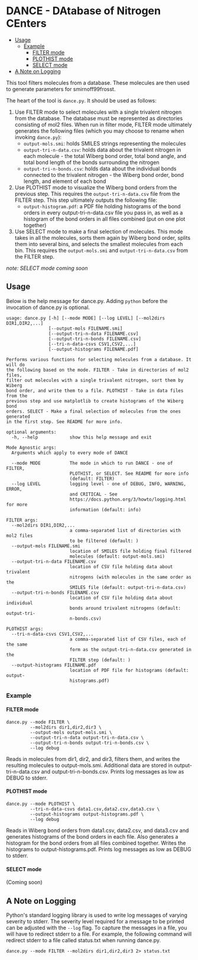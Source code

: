 # DANCE - DAtabase of Nitrogen CEnters

<!-- toc -->

- [Usage](#usage)
  - [Example](#example)
    - [FILTER mode](#filter-mode)
    - [PLOTHIST mode](#plothist-mode)
    - [SELECT mode](#select-mode)
- [A Note on Logging](#a-note-on-logging)

<!-- tocstop -->

This tool filters molecules from a database. These molecules are then used to
generate parameters for smirnoff99frosst.

The heart of the tool is `dance.py`. It should be used as follows:

1. Use FILTER mode to select molecules with a single trivalent nitrogen from the
   database. The database must be represented as directories consisting of mol2
   files. When run in filter mode, FILTER mode ultimately generates the
   following files (which you may choose to rename when invoking `dance.py`):
   - `output-mols.smi`: holds SMILES strings representing the molecules
   - `output-tri-n-data.csv`: holds data about the trivalent nitrogen in each
     molecule - the total Wiberg bond order, total bond angle, and total bond
     length of the bonds surrounding the nitrogen
   - `output-tri-n-bonds.csv`: holds data about the individual bonds connected to
     the trivalent nitrogen - the Wiberg bond order, bond length, and element of
     each bond
2. Use PLOTHIST mode to visualize the Wiberg bond orders from the previous step.
   This requires the `output-tri-n-data.csv` file from the FILTER step. This
   step ultimately outputs the following file:
   - `output-histogram.pdf`: a PDF file holding histograms of the bond orders in
     every output-tri-n-data.csv file you pass in, as well as a histogram of the
     bond orders in all files combined (put on one plot together)
3. Use SELECT mode to make a final selection of molecules. This mode takes in
   all the molecules, sorts them again by Wiberg bond order, splits them into
   several bins, and selects the smallest molecules from each bin. This requires
   the `output-mols.smi` and `output-tri-n-data.csv` from the FILTER step.

*note: SELECT mode coming soon*

## Usage

Below is the help message for dance.py. Adding `python` before the
invocation of dance.py is optional.

```
usage: dance.py [-h] [--mode MODE] [--log LEVEL] [--mol2dirs DIR1,DIR2,...]
                [--output-mols FILENAME.smi]
                [--output-tri-n-data FILENAME.csv]
                [--output-tri-n-bonds FILENAME.csv]
                [--tri-n-data-csvs CSV1,CSV2,...]
                [--output-histograms FILENAME.pdf]

Performs various functions for selecting molecules from a database. It will do
the following based on the mode. FILTER - Take in directories of mol2 files,
filter out molecules with a single trivalent nitrogen, sort them by Wiberg
bond order, and write them to a file. PLOTHIST - Take in data files from the
previous step and use matplotlib to create histograms of the Wiberg bond
orders. SELECT - Make a final selection of molecules from the ones generated
in the first step. See README for more info.

optional arguments:
  -h, --help            show this help message and exit

Mode Agnostic args:
  Arguments which apply to every mode of DANCE

  --mode MODE           The mode in which to run DANCE - one of FILTER,
                        PLOTHIST, or SELECT. See README for more info
                        (default: FILTER)
  --log LEVEL           logging level - one of DEBUG, INFO, WARNING, ERROR,
                        and CRITICAL - See
                        https://docs.python.org/3/howto/logging.html for more
                        information (default: info)

FILTER args:
  --mol2dirs DIR1,DIR2,...
                        a comma-separated list of directories with mol2 files
                        to be filtered (default: )
  --output-mols FILENAME.smi
                        location of SMILES file holding final filtered
                        molecules (default: output-mols.smi)
  --output-tri-n-data FILENAME.csv
                        location of CSV file holding data about trivalent
                        nitrogens (with molecules in the same order as the
                        SMILES file (default: output-tri-n-data.csv)
  --output-tri-n-bonds FILENAME.csv
                        location of CSV file holding data about individual
                        bonds around trivalent nitrogens (default: output-tri-
                        n-bonds.csv)

PLOTHIST args:
  --tri-n-data-csvs CSV1,CSV2,...
                        a comma-separated list of CSV files, each of the same
                        form as the output-tri-n-data.csv generated in the
                        FILTER step (default: )
  --output-histograms FILENAME.pdf
                        location of PDF file for histograms (default: output-
                        histograms.pdf)
```

### Example

#### FILTER mode

```
dance.py --mode FILTER \
         --mol2dirs dir1,dir2,dir3 \
         --output-mols output-mols.smi \
         --output-tri-n-data output-tri-n-data.csv \
         --output-tri-n-bonds output-tri-n-bonds.csv \
         --log debug
```

Reads in molecules from dir1, dir2, and dir3, filters them, and writes the
resulting molecules to output-mols.smi. Additional data are stored in
output-tri-n-data.csv and output-tri-n-bonds.csv. Prints log messages as low as
DEBUG to stderr.

#### PLOTHIST mode

```
dance.py --mode PLOTHIST \
         --tri-n-data-csvs data1.csv,data2.csv,data3.csv \
         --output-histograms output-histograms.pdf \
         --log debug
```

Reads in Wiberg bond orders from data1.csv, data2.csv, and data3.csv and
generates histograms of the bond orders in each file. Also generates a histogram
for the bond orders from all files combined together. Writes the histograms to
output-histograms.pdf. Prints log messages as low as DEBUG to stderr.

#### SELECT mode

(Coming soon)

## A Note on Logging

Python's standard logging library is used to write log messages of varying
severity to stderr. The severity level required for a message to be printed can
be adjusted with the `--log` flag. To capture the messages in a file, you will
have to redirect stderr to a file. For example, the following command will
redirect stderr to a file called status.txt when running dance.py.

```
dance.py --mode FILTER --mol2dirs dir1,dir2,dir3 2> status.txt
```

